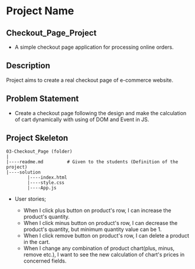 # Project Name
## Checkout_Page_Project
- A simple checkout page application for processing online orders.



## Description
Project aims to create a real checkout page of e-commerce website.



   
## Problem Statement

- Create a checkout page following the design and make the calculation of cart dynamically with using of DOM and Event in JS.



## Project Skeleton 

```
03-Checkout_Page (folder)
|
|----readme.md         # Given to the students (Definition of the project)          
|----solution
        |----index.html  
        |----style.css   
        |----App.js
```

-  User stories;

   - When I click plus button on product's row, I can increase the product's quantity.
   - When I click minus button on product's row, I can decrease the product's quantity, but minimum quantity value can be 1.
   - When I click remove button on product's row, I can delete a product in the cart.
   - When I change any combination of product chart(plus, minus, remove etc.), I want to see the new calculation of chart's prices in concerned fields.

